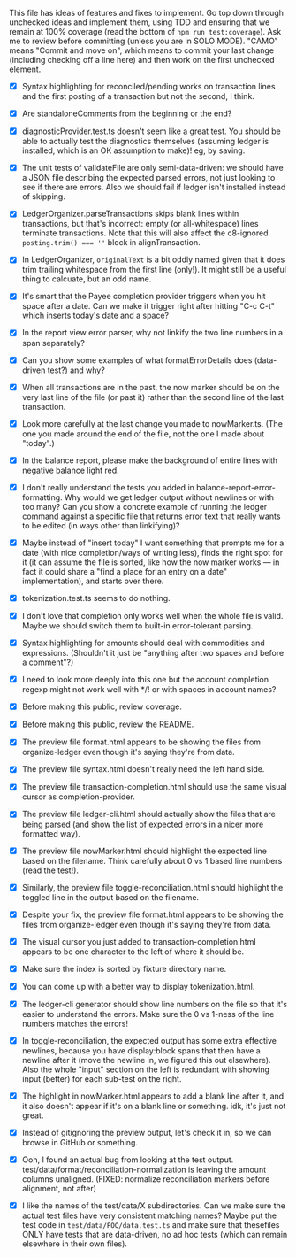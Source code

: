 This file has ideas of features and fixes to implement. Go top down through unchecked ideas and implement them, using TDD and ensuring that we remain at 100% coverage (read the bottom of `npm run test:coverage`). Ask me to review before committing (unless you are in SOLO MODE). "CAMO" means "Commit and move on", which means to commit your last change (including checking off a line here) and then work on the first unchecked element.

- [x] Syntax highlighting for reconciled/pending works on transaction lines and the first posting of a transaction but not the second, I think.
- [x] Are standaloneComments from the beginning or the end?
- [x] diagnosticProvider.test.ts doesn't seem like a great test. You should be able to actually test the diagnostics themselves (assuming ledger is installed, which is an OK assumption to make)! eg, by saving.
- [x] The unit tests of validateFile are only semi-data-driven: we should have a JSON file describing the expected parsed errors, not just looking to see if there are errors. Also we should fail if ledger isn't installed instead of skipping.
- [x] LedgerOrganizer.parseTransactions skips blank lines within transactions, but that's incorrect: empty (or all-whitespace) lines terminate transactions. Note that this will also affect the c8-ignored `posting.trim() === ''` block in alignTransaction.
- [x] In LedgerOrganizer, `originalText` is a bit oddly named given that it does trim trailing whitespace from the first line (only!). It might still be a useful thing to calcuate, but an odd name.
- [x] It's smart that the Payee completion provider triggers when you hit space after a date. Can we make it trigger right after hitting "C-c C-t" which inserts today's date and a space?
- [x] In the report view error parser, why not linkify the two line numbers in a span separately?
- [x] Can you show some examples of what formatErrorDetails does (data-driven test?) and why?
- [x] When all transactions are in the past, the now marker should be on the very last line of the file (or past it) rather than the second line of the last transaction.
- [x] Look more carefully at the last change you made to nowMarker.ts. (The one you made around the end of the file, not the one I made about "today".)
- [x] In the balance report, please make the background of entire lines with negative balance light red.
- [x] I don't really understand the tests you added in balance-report-error-formatting. Why would we get ledger output without newlines or with too many? Can you show a concrete example of running the ledger command against a specific file that returns error text that really wants to be edited (in ways other than linkifying)?
- [x] Maybe instead of "insert today" I want something that prompts me for a date (with nice completion/ways of writing less), finds the right spot for it (it can assume the file is sorted, like how the now marker works — in fact it could share a "find a place for an entry on a date" implementation), and starts over there.
- [x] tokenization.test.ts seems to do nothing.
- [x] I don't love that completion only works well when the whole file is valid. Maybe we should switch them to built-in error-tolerant parsing.
- [x] Syntax highlighting for amounts should deal with commodities and expressions. (Shouldn't it just be "anything after two spaces and before a comment"?)
- [x] I need to look more deeply into this one but the account completion regexp might not work well with \*/! or with spaces in account names?
- [x] Before making this public, review coverage.
- [x] Before making this public, review the README.

- [x] The preview file format.html appears to be showing the files from organize-ledger even though it's saying they're from data.
- [x] The preview file syntax.html doesn't really need the left hand side.
- [x] The preview file transaction-completion.html should use the same visual cursor as completion-provider.
- [x] The preview file ledger-cli.html should actually show the files that are being parsed (and show the list of expected errors in a nicer more formatted way).
- [x] The preview file nowMarker.html should highlight the expected line based on the filename. Think carefully about 0 vs 1 based line numbers (read the test!).
- [x] Similarly, the preview file toggle-reconciliation.html should highlight the toggled line in the output based on the filename.
- [x] Despite your fix, the preview file format.html appears to be showing the files from organize-ledger even though it's saying they're from data.
- [x] The visual cursor you just added to transaction-completion.html appears to be one character to the left of where it should be.
- [x] Make sure the index is sorted by fixture directory name.
- [x] You can come up with a better way to display tokenization.html.
- [x] The ledger-cli generator should show line numbers on the file so that it's easier to understand the errors. Make sure the 0 vs 1-ness of the line numbers matches the errors!
- [x] In toggle-reconciliation, the expected output has some extra effective newlines, because you have display:block spans that then have a newline after it (move the newline in, we figured this out elsewhere). Also the whole "input" section on the left is redundant with showing input (better) for each sub-test on the right.
- [x] The highlight in nowMarker.html appears to add a blank line after it, and it also doesn't appear if it's on a blank line or something. idk, it's just not great.
- [x] Instead of gitignoring the preview output, let's check it in, so we can browse in GitHub or something.
- [x] Ooh, I found an actual bug from looking at the test output. test/data/format/reconciliation-normalization is leaving the amount columns unaligned. (FIXED: normalize reconciliation markers before alignment, not after)
- [x] I like the names of the test/data/X subdirectories. Can we make sure the actual test files have very consistent matching names? Maybe put the test code in `test/data/FOO/data.test.ts` and make sure that thesefiles ONLY have tests that are data-driven, no ad hoc tests (which can remain elsewhere in their own files).
